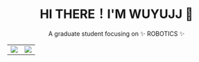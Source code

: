 <h1 align="center">HI THERE！I'M WUYUJJ 👋</h1>

<p align="center">
    A graduate student focusing on ✨ ROBOTICS ✨
</p2>

<table align="center" width="100%">
    <td align="center">
        <img src="https://github-readme-stats.vercel.app/api?username=WuYuJJ&show_icons=true&hide_title=truelayout=compact&title_color=007bff&text_color=e7e7e7&icon_color=007bff&bg_color=171c28">
          </td>
    <td align="center">
      <img src="https://github-readme-streak-stats.herokuapp.com/?user=WuYuJJ&theme=radical">
    </td>
  </tr>
</table>
